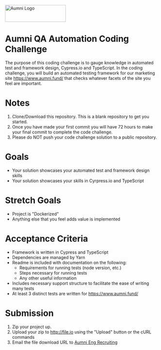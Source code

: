 <img src="https://aumni-public.s3.amazonaws.com/AumniLogoColor.png" alt="Aumni Logo" width="200" height="55">

# **Aumni QA Automation Coding Challenge**

The purpose of this coding challenge is to gauge knowledge in automated test and framework design, Cypress.io and TypeScript. In the coding challenge, you will build an automated testing framework for our marketing site https://www.aumni.fund/ that checks whatever facets of the site you feel are important.

# **Notes**
1. Clone/Download this repository. This is a blank repository to get you started.
2. Once you have made your first commit you will have 72 hours to make your final commit to complete the code challenge.
3. Please do NOT push your code challenge solution to a public repository.

# **Goals**
* Your solution showcases your automated test and framework design skills
* Your solution showcases your skills in Cyrpress.io and TypeScript

# **Stretch Goals**
* Project is "Dockerized"
* Anything else that you feel adds value is implemented

# **Acceptance Criteria**

* Framework is written in Cypress and TypeScript
* Dependencies are managed by Yarn
* Readme is included with documentation on the following: 
  * Requirements for running tests (node version, etc.)
  * Steps necessary for running tests
  * Any other useful information  
* Includes necessary support structure to facilitate the ease of writing many tests
* At least 3 distinct tests are written for https://www.aumni.fund/

# **Submission**
1. Zip your project up.
2. Upload your zip to http://file.io using the "Upload" button or the cURL commands
3. Email the file download URL to [Aumni Eng Recruiting](mailto:eng-recruiting@aumni.fund)
